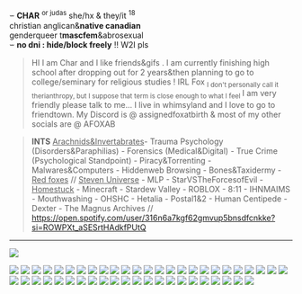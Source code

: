 ⏖  **CHAR** <sup>or judas</sup>  she/hx & they/it  <sup>18</sup>  
christian anglican&**native canadian**   
genderqueer t**mascfem**&abrosexual    
⏖ **no dni :  hide/block freely** !! W2I pls

>  HI I am Char and I like friends&gifs . I am currently finishing high school after dropping out for 2 years&then planning to go to college/seminary for religious studies ! IRL Fox <sub>I don't personally call it therianthropy, but I suppose that term is close enough to what I feel </sub> I am very friendly please talk to me... I live in whimsyland and I love to go to friendtown. My Discord is @ assignedfoxatbirth & most of my other socials are @ AFOXAB

> **INTS** <ins>Arachnids&Invertabrates</ins>- Trauma Psychology (Disorders&Paraphilias) - Forensics (Medical&Digital) - True Crime (Psychological Standpoint) - Piracy&Torrenting - Malwares&Computers - Hiddenweb Browsing - Bones&Taxidermy - <ins>Red foxes</ins> // <ins>Steven Universe</ins> - MLP - StarVSTheForcesofEvil - <ins>Homestuck</ins> - Minecraft - Stardew Valley - ROBLOX - 8:11 - IHNMAIMS - Mouthwashing - OHSHC - Hetalia - Postal1&2 - Human Centipede - Dexter - The Magnus Archives // https://open.spotify.com/user/316n6a7kgf62gmvup5bnsdfcnkke?si=ROWPXt_aSESrtHAdkfPUtQ

---
![](https://64.media.tumblr.com/89b3f07f159521bec5341a6894f9ef49/31b077c47cd92dea-3d/s75x75_c1/7b4b33af4b2b49a36196dd0261c2b77d2b7f8528.pnj)

![](https://64.media.tumblr.com/520bf9138ea3ca14443c425335d7f937/fb9821cba74de91b-c9/s100x200/425b3b47004008a76c02f8c05642bfbf9ae1369f.gifv) ![](https://64.media.tumblr.com/c5bc29a462c0783d11f5275653b6125d/488e05df680b8d93-ac/s100x200/4860519f717c0944b2729dd54f5892b617ba64f9.gifv) ![](https://64.media.tumblr.com/57dea4bcb0a81103c718a86a0df6c1c1/488e05df680b8d93-74/s100x200/e16a01fa60485c64efee85517d2bc9ef9ee31827.pnj) ![](https://64.media.tumblr.com/5015be33ebf274dc08619c31b582e2fc/cfe7884643d3d496-d7/s250x400/3a85ca3e8fd2c11d2b7bc12f1bf2d54584eb368d.pnj) ![](https://64.media.tumblr.com/c5d3750ed6ebc51f4baf6958c4121adf/2be3d7b7e3b8925d-b5/s100x200/0ab06e8ff5d9011ce582824707afb5cc8dec16fd.gifv) ![](https://64.media.tumblr.com/76771b7e2271c9b33533250e2202c542/6a7579aa5bab2ef2-1b/s100x200/aafbeb417cd0224e032a3cd8f67cec9a5d6a11ab.webp) ![](https://64.media.tumblr.com/e1af7d29ad0aa43947a01822e1ad8629/1b925f9587d95c2b-db/s100x200/d3b4b06cc720ffad7e1da53277c6ee2d0e285fbc.gifv) ![](https://64.media.tumblr.com/1f2c5f2382fbe21ef7bf4d04a68250c2/f4ef729f756e4c4b-c7/s100x200/22b289805d0342431ac490098b457a702377b891.pnj) ![](https://64.media.tumblr.com/d57989c3454e87430462f4fc8d04d418/622ae85aa0318f1a-c3/s100x200/4055dcc0e7e496a375db6a57134b65ad9d198092.pnj) ![](https://64.media.tumblr.com/119420bd9092a2ac9daf6e0dcb61b440/fb9821cba74de91b-22/s100x200/b78b777fbaaa4f3a4e0dc3c94f7742e537cf5c84.gifv) ![](https://gifcity.carrd.co/assets/images/gallery131/cfbca487.jpg?v=47652796) ![](https://64.media.tumblr.com/21fe72062aa5f553256f11d2c7b8d646/ebbab8ef169fc070-19/s100x200/e8cba3e9f658dd33c92bc24629613423dda0def0.pnj) ![](https://64.media.tumblr.com/1d3e51942f7d236ad207cafdfce4f45e/b1a413bd901573a8-bb/s100x200/de10bdc7a43e3218d53a4ff950969baa74c0a69c.gifv) ![](https://64.media.tumblr.com/e74d76e4986769c36947659bcd30a53f/b1a413bd901573a8-30/s100x200/13fded1c120950a2d09c592f56796946c01db346.pnj) ![](https://y2k.neocities.org/stamps/tumblr_pbbaqrNazy1xz2nuuo3_100.gif) ![](https://y2k.neocities.org/stamps/tumblr_inline_pe6lvvSuP71v11djx_1280.gif) ![](https://y2k.neocities.org/stamps/ptr%2002.png) ![](https://gligar.neocities.org/ev.gif) ![](https://feign.neocities.org/image/stamp/happy%20pika.gif) ![](https://adriansblinkiecollection.neocities.org/stamps/b33.gif) ![](https://paleking.carrd.co/assets/images/gallery12/3beb25ec.png?v26071698921061) ![](https://64.media.tumblr.com/0a31c2e1d2bcc5df2eb98e31eb2110b1/79d8b316934d24c3-5d/s100x200/4b7c20c8acdb2df5bf732f5200d06af94ae21fbe.gifv) ![](https://64.media.tumblr.com/db8ed209ffe7dbefa1c8f9c18d725c0d/47dba9724143cb2a-83/s100x200/cdc0acedcab3902a5e635516446d01054c64bcbf.jpg) ![](https://64.media.tumblr.com/63a67dc1b9aeb1faac06c412634747fd/f1413ef45abf2485-e1/s100x200/a0eee51e9e9e8a6c5c1bb1dfe2db7321171832e8.gifv) ![](https://64.media.tumblr.com/878e2c2e177a7aa7c5d4b93d666df27f/1772854da6a99e02-97/s100x200/b49d565f871ab7a0dbb310ebc9136242433afdc1.pnj) ![](https://64.media.tumblr.com/db94e883a878ebb4f0aad60b4cff8512/e8c9a5af56d6e4bf-d6/s100x200/4ec28408b4e866e79df595d28823051fa913f5d4.pnj) ![](https://64.media.tumblr.com/1b629a653ac2a6e2d747f0841d4af825/d2d2e653ce9b8f37-d5/s100x200/910b25e34cc1d4cc22bad6763b59aaae7932bf8c.gifv) ![](https://64.media.tumblr.com/b81f76e980d87ecd06a8e41d97fb223d/d83f047cc60dd10e-e8/s250x400/c5dc8ebcc57f49ae52929b51465902c9945243a6.gifv) ![](https://pixelsafari.neocities.org/stamps/umbsylv.gif) ![](https://64.media.tumblr.com/9e74bab37af1649defa87a1df3122beb/39f4f0b3526e9818-9b/s100x200/c0602597a0dea155ac8d7e61b43ba8012821c23a.gifv) ![](https://y2k.neocities.org/stamps/being_childish_stamp_by_creativeness.gif) ![](https://64.media.tumblr.com/c67c70cdcab7bf9925ce28769feb5f24/8c49db604b0f3002-a4/s100x200/2e82471bab3f9d9a8b029c7b3e30cf4594fb5836.gifv) ![](https://64.media.tumblr.com/3e49d889559f1645073906164a752a01/04fe7ae26626f8d8-03/s100x200/d345e62862a02a3400d745c5ae07a6a1d80b9257.gifv) ![](https://64.media.tumblr.com/6ee4ff4df62cdfb062a0f783daf74d5f/8c49db604b0f3002-83/s100x200/b789a3fbf44f433372870798675851f9d61f1dfc.gifv) ![](https://64.media.tumblr.com/17aff7524c789cdfdf70617b0c16262d/ca97eef3152f39fb-5a/s100x200/9d355556908446014951ea825961c48e72c8e287.pnj) ![](https://external-media.spacehey.net/media/skR5DWMKkLCcqf8CaIiTIBflft19cCj9ZMTBUwig9ba0=/https://images-wixmp-ed30a86b8c4ca887773594c2.wixmp.com/f/859c6c3e-f1f0-4db3-8680-7d726bd8c831/d5p3efb-d55ac956-c42b-45bb-aec2-1c3b23d87168.gif?token=eyJ0eXAiOiJKV1QiLCJhbGciOiJIUzI1NiJ9.eyJzdWIiOiJ1cm46YXBwOjdlMGQxODg5ODIyNjQzNzNhNWYwZDQxNWVhMGQyNmUwIiwiaXNzIjoidXJuOmFwcDo3ZTBkMTg4OTgyMjY0MzczYTVmMGQ0MTVlYTBkMjZlMCIsIm9iaiI6W1t7InBhdGgiOiJcL2ZcLzg1OWM2YzNlLWYxZjAtNGRiMy04NjgwLTdkNzI2YmQ4YzgzMVwvZDVwM2VmYi1kNTVhYzk1Ni1jNDJiLTQ1YmItYWVjMi0xYzNiMjNkODcxNjguZ2lmIn1dXSwiYXVkIjpbInVybjpzZXJ2aWNlOmZpbGUuZG93bmxvYWQiXX0.gMFFmItRXtVZiQpBqkjwS2iOE1zxlRfvzhmdOkdgeU0) ![](https://64.media.tumblr.com/cbf583b903cc27c89c2dc7a37b5e7762/a5ba7d31e30ea9fa-cd/s100x200/131611fbc154d5d3d52e7bd603134789740cad2a.gifv) ![](https://64.media.tumblr.com/4dcdd73e6ece687d5e8a15b35414f3d0/842a0f101848943a-7d/s100x200/ce4a6eac6f8a957a48901783d5b614edcdd18b3c.gifv) ![](https://64.media.tumblr.com/0bcf48a5de71f938dd037efd679ef120/777855415a70d283-e4/s100x200/d5529ad060718d1ae95dae94440055c478d448da.pnj) ![](https://64.media.tumblr.com/2a4621cd4aff3f48238c264de2520479/c555c7cacf997dfd-b3/s100x200/ad14d44477da103673dedebb7eb3c119d2121e3a.pnj) ![](https://64.media.tumblr.com/a2647049dea5186783b221482dc14ee8/3a43556672a81415-ab/s100x200/f038105442430ad6921bbdeff5894fb13467984b.gifv) ![](https://64.media.tumblr.com/f2ea1927e09e3db56a03430766e9dad1/90523fee2e2a1218-77/s100x200/5ce9a02eaede856c5521cd20c4dfa6ac92ef82e6.gifv) ![](https://64.media.tumblr.com/44400c93a930ac90b5a9951fa3bf796d/cf3797b2ac8c3dd7-f9/s100x200/eed71e52ef6771b70f902cfa40c33546feccf099.pnj) ![](https://64.media.tumblr.com/f16d6f34c5197023452bdec3ad0a89cd/50a56b6978b4ab91-84/s100x200/ae034d566f26fa2121afc6b70d31c15637e1c6b8.pnj) ![](https://64.media.tumblr.com/585163d5a19ddeffc25f9fd8b3628c1e/47ce1dd0d8ac022a-b5/s100x200/90e4a1a7bce8cdea8ba49616a7ae2d7733edfca8.pnj) ![](https://64.media.tumblr.com/c4d0dce48864b3dd8d811c0770b416d1/dd851ed67dd48774-1c/s100x200/e8a6fdccb11d8719bd11e7f30bb7883309a61d5d.gifv) ![](https://64.media.tumblr.com/7fa569e4372827c04a1ac072fe4ae263/dd851ed67dd48774-f3/s100x200/74a4488230fc596a58711f5885902314e5af6419.gifv)


